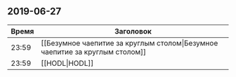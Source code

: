 ## 2019-06-27
| Время | Заголовок |
| --- | --- |
| 23:59 | [[Безумное чаепитие за круглым столом\|Безумное чаепитие за круглым столом]] |
| 23:59 | [[HODL\|HODL]] |
